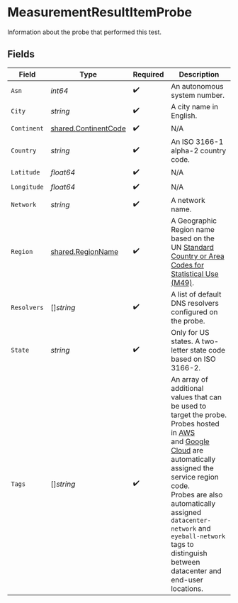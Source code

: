 # MeasurementResultItemProbe

Information about the probe that performed this test.


## Fields

| Field                                                                                                                                                                                                                                                                                                                                                                                                                                                                                                    | Type                                                                                                                                                                                                                                                                                                                                                                                                                                                                                                     | Required                                                                                                                                                                                                                                                                                                                                                                                                                                                                                                 | Description                                                                                                                                                                                                                                                                                                                                                                                                                                                                                              |
| -------------------------------------------------------------------------------------------------------------------------------------------------------------------------------------------------------------------------------------------------------------------------------------------------------------------------------------------------------------------------------------------------------------------------------------------------------------------------------------------------------- | -------------------------------------------------------------------------------------------------------------------------------------------------------------------------------------------------------------------------------------------------------------------------------------------------------------------------------------------------------------------------------------------------------------------------------------------------------------------------------------------------------- | -------------------------------------------------------------------------------------------------------------------------------------------------------------------------------------------------------------------------------------------------------------------------------------------------------------------------------------------------------------------------------------------------------------------------------------------------------------------------------------------------------- | -------------------------------------------------------------------------------------------------------------------------------------------------------------------------------------------------------------------------------------------------------------------------------------------------------------------------------------------------------------------------------------------------------------------------------------------------------------------------------------------------------- |
| `Asn`                                                                                                                                                                                                                                                                                                                                                                                                                                                                                                    | *int64*                                                                                                                                                                                                                                                                                                                                                                                                                                                                                                  | :heavy_check_mark:                                                                                                                                                                                                                                                                                                                                                                                                                                                                                       | An autonomous system number.                                                                                                                                                                                                                                                                                                                                                                                                                                                                             |
| `City`                                                                                                                                                                                                                                                                                                                                                                                                                                                                                                   | *string*                                                                                                                                                                                                                                                                                                                                                                                                                                                                                                 | :heavy_check_mark:                                                                                                                                                                                                                                                                                                                                                                                                                                                                                       | A city name in English.                                                                                                                                                                                                                                                                                                                                                                                                                                                                                  |
| `Continent`                                                                                                                                                                                                                                                                                                                                                                                                                                                                                              | [shared.ContinentCode](../../../pkg/models/shared/continentcode.md)                                                                                                                                                                                                                                                                                                                                                                                                                                      | :heavy_check_mark:                                                                                                                                                                                                                                                                                                                                                                                                                                                                                       | N/A                                                                                                                                                                                                                                                                                                                                                                                                                                                                                                      |
| `Country`                                                                                                                                                                                                                                                                                                                                                                                                                                                                                                | *string*                                                                                                                                                                                                                                                                                                                                                                                                                                                                                                 | :heavy_check_mark:                                                                                                                                                                                                                                                                                                                                                                                                                                                                                       | An ISO 3166-1 alpha-2 country code.                                                                                                                                                                                                                                                                                                                                                                                                                                                                      |
| `Latitude`                                                                                                                                                                                                                                                                                                                                                                                                                                                                                               | *float64*                                                                                                                                                                                                                                                                                                                                                                                                                                                                                                | :heavy_check_mark:                                                                                                                                                                                                                                                                                                                                                                                                                                                                                       | N/A                                                                                                                                                                                                                                                                                                                                                                                                                                                                                                      |
| `Longitude`                                                                                                                                                                                                                                                                                                                                                                                                                                                                                              | *float64*                                                                                                                                                                                                                                                                                                                                                                                                                                                                                                | :heavy_check_mark:                                                                                                                                                                                                                                                                                                                                                                                                                                                                                       | N/A                                                                                                                                                                                                                                                                                                                                                                                                                                                                                                      |
| `Network`                                                                                                                                                                                                                                                                                                                                                                                                                                                                                                | *string*                                                                                                                                                                                                                                                                                                                                                                                                                                                                                                 | :heavy_check_mark:                                                                                                                                                                                                                                                                                                                                                                                                                                                                                       | A network name.                                                                                                                                                                                                                                                                                                                                                                                                                                                                                          |
| `Region`                                                                                                                                                                                                                                                                                                                                                                                                                                                                                                 | [shared.RegionName](../../../pkg/models/shared/regionname.md)                                                                                                                                                                                                                                                                                                                                                                                                                                            | :heavy_check_mark:                                                                                                                                                                                                                                                                                                                                                                                                                                                                                       | A Geographic Region name based on the<br/>UN [Standard Country or Area Codes for Statistical Use (M49)](https://unstats.un.org/unsd/methodology/m49/).<br/>                                                                                                                                                                                                                                                                                                                                              |
| `Resolvers`                                                                                                                                                                                                                                                                                                                                                                                                                                                                                              | []*string*                                                                                                                                                                                                                                                                                                                                                                                                                                                                                               | :heavy_check_mark:                                                                                                                                                                                                                                                                                                                                                                                                                                                                                       | A list of default DNS resolvers configured on the probe.                                                                                                                                                                                                                                                                                                                                                                                                                                                 |
| `State`                                                                                                                                                                                                                                                                                                                                                                                                                                                                                                  | *string*                                                                                                                                                                                                                                                                                                                                                                                                                                                                                                 | :heavy_check_mark:                                                                                                                                                                                                                                                                                                                                                                                                                                                                                       | Only for US states. A two-letter state code based on ISO 3166-2.                                                                                                                                                                                                                                                                                                                                                                                                                                         |
| `Tags`                                                                                                                                                                                                                                                                                                                                                                                                                                                                                                   | []*string*                                                                                                                                                                                                                                                                                                                                                                                                                                                                                               | :heavy_check_mark:                                                                                                                                                                                                                                                                                                                                                                                                                                                                                       | An array of additional values that can be used to target the probe.<br/>Probes hosted in [AWS](https://docs.aws.amazon.com/AWSEC2/latest/UserGuide/using-regions-availability-zones.html#concepts-available-regions)<br/>and [Google Cloud](https://cloud.google.com/compute/docs/regions-zones#available) are automatically assigned the service region code.<br/>Probes are also automatically assigned `datacenter-network` and `eyeball-network` tags to distinguish between datacenter and end-user locations.<br/> |